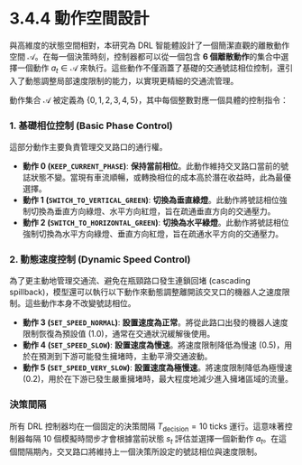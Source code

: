# 3.4.4 動作空間設計

與高維度的狀態空間相對，本研究為 DRL 智能體設計了一個簡潔直觀的離散動作空間 $\mathcal{A}$。在每一個決策時刻，控制器都可以從一個包含 **6 個離散動作**的集合中選擇一個動作 $a_t \in \mathcal{A}$ 來執行。這些動作不僅涵蓋了基礎的交通號誌相位控制，還引入了動態調整局部速度限制的能力，以實現更精細的交通流管理。

動作集合 $\mathcal{A}$ 被定義為 $\{0, 1, 2, 3, 4, 5\}$，其中每個整數對應一個具體的控制指令：

### 1. 基礎相位控制 (Basic Phase Control)

這部分動作主要負責管理交叉路口的通行權。

*   **動作 0 (`KEEP_CURRENT_PHASE`)**: **保持當前相位**。此動作維持交叉路口當前的號誌狀態不變。當現有車流順暢，或轉換相位的成本高於潛在收益時，此為最優選擇。
*   **動作 1 (`SWITCH_TO_VERTICAL_GREEN`)**: **切換為垂直綠燈**。此動作將號誌相位強制切換為垂直方向綠燈、水平方向紅燈，旨在疏通垂直方向的交通壓力。
*   **動作 2 (`SWITCH_TO_HORIZONTAL_GREEN`)**: **切換為水平綠燈**。此動作將號誌相位強制切換為水平方向綠燈、垂直方向紅燈，旨在疏通水平方向的交通壓力。

### 2. 動態速度控制 (Dynamic Speed Control)

為了更主動地管理交通流、避免在瓶頸路口發生連鎖回堵 (cascading spillback)，模型還可以執行以下動作來動態調整離開該交叉口的機器人之速度限制。這些動作本身不改變號誌相位。

*   **動作 3 (`SET_SPEED_NORMAL`)**: **設置速度為正常**。將從此路口出發的機器人速度限制恢復為預設值 (1.0)，通常在交通狀況緩解後使用。
*   **動作 4 (`SET_SPEED_SLOW`)**: **設置速度為慢速**。將速度限制降低為慢速 (0.5)，用於在預測到下游可能發生擁堵時，主動平滑交通波動。
*   **動作 5 (`SET_SPEED_VERY_SLOW`)**: **設置速度為極慢速**。將速度限制降低為極慢速 (0.2)，用於在下游已發生嚴重擁堵時，最大程度地減少進入擁堵區域的流量。

### 決策間隔

所有 DRL 控制器均在一個固定的決策間隔 $T_{\text{decision}} = 10$ ticks 運行。這意味著控制器每隔 10 個模擬時間步才會根據當前狀態 $s_t$ 評估並選擇一個新動作 $a_t$。在這個間隔期內，交叉路口將維持上一個決策所設定的號誌相位與速度限制。 